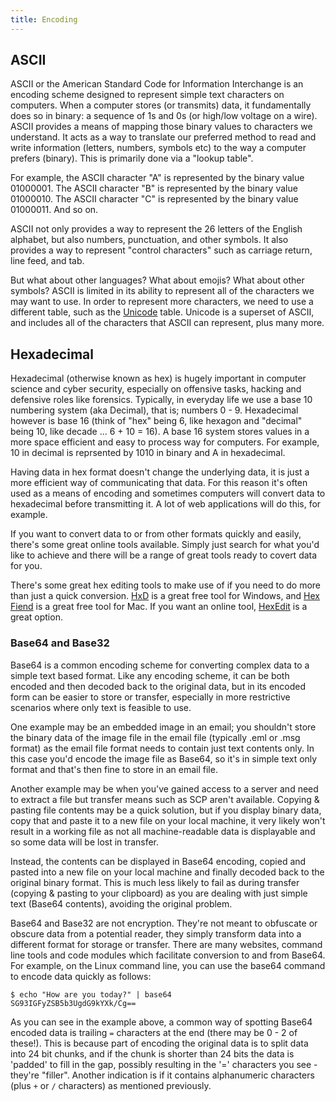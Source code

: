 ```yaml
---
title: Encoding
---
```


## ASCII

ASCII or the American Standard Code for Information Interchange is an encoding scheme designed to represent simple text characters on computers. When a computer stores (or transmits) data, it fundamentally does so in binary: a sequence of 1s and 0s (or high/low voltage on a wire). ASCII provides a means of mapping those binary values to characters we understand. It acts as a way to translate our preferred method to read and write information (letters, numbers, symbols etc) to the way a computer prefers (binary). This is primarily done via a "lookup table". 

For example, the ASCII character "A" is represented by the binary value 01000001. The ASCII character "B" is represented by the binary value 01000010. The ASCII character "C" is represented by the binary value 01000011. And so on. 

ASCII not only provides a way to represent the 26 letters of the English alphabet, but also numbers, punctuation, and other symbols. It also provides a way to represent "control characters" such as carriage return, line feed, and tab.

But what about other languages? What about emojis? What about other symbols? ASCII is limited in its ability to represent all of the characters we may want to use. In order to represent more characters, we need to use a different table, such as the [Unicode](https://en.wikipedia.org/wiki/Unicode) table. Unicode is a superset of ASCII, and includes all of the characters that ASCII can represent, plus many more.

## Hexadecimal

Hexadecimal (otherwise known as hex) is hugely important in computer science and cyber security, especially on offensive tasks, hacking and defensive roles like forensics. Typically, in everyday life we use a base 10 numbering system (aka Decimal), that is; numbers 0 - 9. Hexadecimal however is base 16 (think of "hex" being 6, like hexagon and "decimal" being 10, like decade ... 6 + 10 = 16). A base 16 system stores values in a more space efficient and easy to process way for computers. For example, 10 in decimal is reprsented by 1010 in binary and A in hexadecimal. 

Having data in hex format doesn't change the underlying data, it is just a more efficient way of communicating that data. For this reason it's often used as a means of encoding and sometimes computers will convert data to hexadecimal before transmitting it. A lot of web applications will do this, for example.

If you want to convert data to or from other formats quickly and easily, there's some great online tools available. Simply just search for what you'd like to achieve and there will be a range of great tools ready to covert data for you.

There's some great hex editing tools to make use of if you need to do more than just a quick conversion. [HxD](https://mh-nexus.de/en/hxd/) is a great free tool for Windows, and [Hex Fiend](https://ridiculousfish.com/hexfiend/) is a great free tool for Mac. If you want an online tool, [HexEdit](https://hexed.it/) is a great option.

### Base64 and Base32

Base64 is a common encoding scheme for converting complex data to a simple text based format. Like any encoding scheme, it can be both encoded and then decoded back to the original data, but in its encoded form can be easier to store or transfer, especially in more restrictive scenarios where only text is feasible to use.

One example may be an embedded image in an email; you shouldn't store the binary data of the image file in the email file (typically .eml or .msg format) as the email file format needs to contain just text contents only. In this case you'd encode the image file as Base64, so it's in simple text only format and that's then fine to store in an email file.

Another example may be when you've gained access to a server and need to extract a file but transfer means such as SCP aren't available. Copying & pasting file contents may be a quick solution, but if you display binary data, copy that and paste it to a new file on your local machine, it very likely won't result in a working file as not all machine-readable data is displayable and so some data will be lost in transfer.

Instead, the contents can be displayed in Base64 encoding, copied and pasted into a new file on your local machine and finally decoded back to the original binary format. This is much less likely to fail as during transfer (copying & pasting to your clipboard) as you are dealing with just simple text (Base64 contents), avoiding the original problem.

Base64 and Base32 are not encryption. They're not meant to obfuscate or obscure data from a potential reader, they simply transform data into a different format for storage or transfer. There are many websites, command line tools and code modules which facilitate conversion to and from Base64. For example, on the Linux command line, you can use the base64 command to encode data quickly as follows:

```shell
$ echo "How are you today?" | base64
SG93IGFyZSB5b3UgdG9kYXk/Cg==
```
As you can see in the example above, a common way of spotting Base64 encoded data is trailing `=` characters at the end (there may be 0 - 2 of these!). This is because part of encoding the original data is to split data into 24 bit chunks, and if the chunk is shorter than 24 bits the data is 'padded' to fill in the gap, possibly resulting in the '=' characters you see - they're "filler". Another indication is if it contains alphanumeric characters (plus `+` or `/` characters) as mentioned previously.